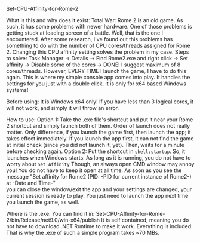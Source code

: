 Set-CPU-Affinity-for-Rome-2

What is this and why does it exist:
    Total War: Rome 2 is an old game. As such, it has some problems with newer hardware.
    One of those problems is getting stuck at loading screen of a battle. Well, that is the one I encountered. 
    After some research, I've found out this problems has something to do with the number of CPU cores/threads assigned for Rome 2.
    Changing this CPU affinity setting solves the problem in my case. Steps to solve:
        Task Manager -> Details -> Find Rome2.exe and right click -> Set affinity -> Disable some of the cores -> DONE!
        I suggest maximum of 8 cores/threads.
    However, EVERY TIME I launch the game, I have to do this again.
    This is where my simple console app comes into play. It handles the settings for you just with a double click.
    It is only for x64 based Windows systems!

Before using:
    It is Windows x64 only!
    If you have less than 3 logical cores, it will not work, and simply it will throw an error.
    
How to use:
    Option 1: Take the .exe file's shortcut and put it near your Rome 2 shortcut and simply launch both of them. Order of launch does not really matter. 
    Only difference, if you launch the game first, then launch the app; it takes effect immediately. 
    If you launch the app first, it can not find the game at initial check (since you did not launch it, yet). Then, waits for a minute before checking again.
    Option 2: Put the shortcut in `shell:startup`. So, it launches when Windows starts. As long as it is running, you do not have to worry about `Set Affinity`
    Though, an always open CMD window may annoy you!
    You do not have to keep it open at all time. As soon as you see the message "Set affinity for Rome2 (PID: -PID for current instance of Rome2-) at -Date and Time-"   
    you can close the window/exit the app and your settings are changed, your current session is ready to play. You just need to launch the app next time you launch the game, as well.

Where is the .exe:
    You can find it in: Set-CPU-Affinity-for-Rome-2/bin/Release/net9.0/win-x64/publish
    It is self contained, meaning you do not have to download .NET Runtime to make it work. Everything is included. That is why the .exe of such a simple program takes ~70 MBs.
